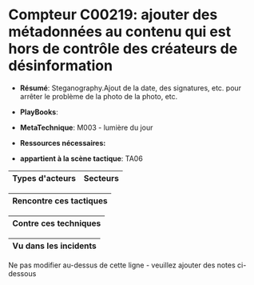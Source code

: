 # Compteur C00219: ajouter des métadonnées au contenu qui est hors de contrôle des créateurs de désinformation

* **Résumé**: Steganography.Ajout de la date, des signatures, etc. pour arrêter le problème de la photo de la photo, etc.

* **PlayBooks**:

* **MetaTechnique**: M003 - lumière du jour

* **Ressources nécessaires:**

* **appartient à la scène tactique**: TA06


|Types d'acteurs |Secteurs |
|----------- |------- |



|Rencontre ces tactiques |
|---------------------- |



|Contre ces techniques |
|------------------------- |



|Vu dans les incidents |
|----------------- |


Ne pas modifier au-dessus de cette ligne - veuillez ajouter des notes ci-dessous